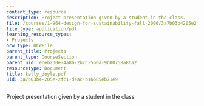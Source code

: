 ```yaml
---
content_type: resource
description: Project presentation given by a student in the class.
file: /courses/1-964-design-for-sustainability-fall-2006/3a7b03b4205e2fc1deacb16585eb71e9_kelly_doyle.pdf
file_type: application/pdf
learning_resource_types:
- Projects
ocw_type: OCWFile
parent_title: Projects
parent_type: CourseSection
parent_uid: eceb230e-4a86-2bcc-5b0a-9b00758a86a2
resourcetype: Document
title: kelly_doyle.pdf
uid: 3a7b03b4-205e-2fc1-deac-b16585eb71e9
---
```

Project presentation given by a student in the class.

